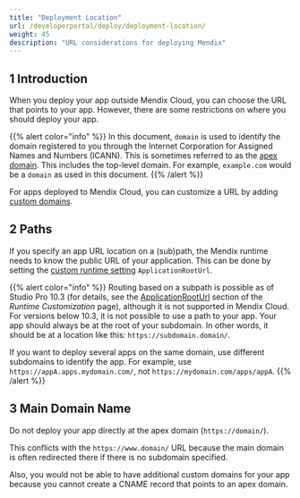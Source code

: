 ```yaml
---
title: "Deployment Location"
url: /developerportal/deploy/deployment-location/
weight: 45
description: "URL considerations for deploying Mendix"
---
```


## 1 Introduction

When you deploy your app outside Mendix Cloud, you can choose the URL that points to your app. However, there are some restrictions on where you should deploy your app.

{{% alert color="info" %}}
In this document, `domain` is used to identify the domain registered to you through the Internet Corporation for Assigned Names and Numbers (ICANN). This is sometimes referred to as the [apex domain](https://docs.github.com/en/pages/configuring-a-custom-domain-for-your-github-pages-site/about-custom-domains-and-github-pages#using-an-apex-domain-for-your-github-pages-site). This includes the top-level domain. For example, `example.com` would be a `domain` as used in this document.
{{% /alert %}}

For apps deployed to Mendix Cloud, you can customize a URL by adding [custom domains](/developerportal/deploy/custom-domains/).

## 2 Paths

If you specify an app URL location on a (sub)path, the Mendix runtime needs to know the public URL of your application. This can be done by setting the [custom runtime setting](/refguide/custom-settings/#applicationrooturl-section) `ApplicationRootUrl`.

{{% alert color="info" %}}
Routing based on a subpath is possible as of Studio Pro 10.3 (for details, see the [ApplicationRootUrl](/refguide/custom-settings/#applicationrooturl-section) section of the *Runtime Customization* page), although it is not supported in Mendix Cloud. For versions below 10.3, it is not possible to use a path to your app. Your app should always be at the root of your subdomain. In other words, it should be at a location like this: `https://subdomain.domain/`.

If you want to deploy several apps on the same domain, use different subdomains to identify the app. For example, use `https://appA.apps.mydomain.com/`, not `https://mydomain.com/apps/appA`.
{{% /alert %}}

## 3 Main Domain Name

Do not deploy your app directly at the apex domain (`https://domain/`).

This conflicts with the `https://www.domain/` URL because the main domain is often redirected there if there is no subdomain specified.

Also, you would not be able to have additional custom domains for your app because you cannot create a CNAME record that points to an apex domain.
